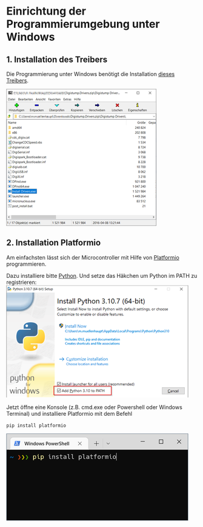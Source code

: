 # Einrichtung der Programmierumgebung unter Windows

## 1. Installation des Treibers
Die Programmierung unter Windows benötigt die Installation [dieses Treibers](https://github.com/digistump/DigistumpArduino/releases/download/1.6.7/Digistump.Drivers.zip).

![Digistump Windows Treiber](../img/setup_windows_driver.png)

## 2. Installation Platformio
Am einfachsten lässt sich der Microcontroller mit Hilfe von [Platformio](https://platformio.org/) programmieren.

Dazu installiere bitte [Python](https://www.python.org/downloads/windows/). Und setze das Häkchen um Python im PATH zu registrieren:
![Python Windows Setup](../img/setup_windows_python.png)

Jetzt öffne eine Konsole (z.B. cmd.exe oder Powershell oder Windows Terminal) und installiere Platformio mit dem Befehl
```
pip install platformio
```
![pip install platformio](../img/setup_python_platformio.png)
